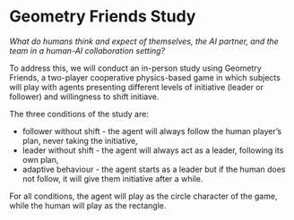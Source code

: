 # Geometry Friends Study

<i>What do humans think and expect of themselves, the AI partner, and the team in a human-AI collaboration setting?</i>

To address this, we will conduct an in-person study using Geometry Friends, a two-player cooperative physics-based game in which subjects will play with agents presenting different levels of initiative (leader or follower) and willingness to shift initiave.

The three conditions of the study are:
- follower without shift - the agent will always follow the human player’s plan, never taking the initiative,
- leader without shift - the agent will always act as a leader, following its own plan,
- adaptive behaviour - the agent starts as a leader but if the human does not follow, it will give them initiative after a while.

For all conditions, the agent will play as the circle character of the game, while the human will play as the rectangle.

